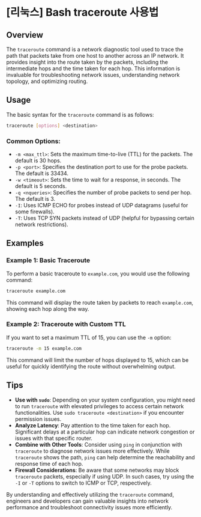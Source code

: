 # [리눅스] Bash traceroute 사용법

## Overview
The `traceroute` command is a network diagnostic tool used to trace the path that packets take from one host to another across an IP network. It provides insight into the route taken by the packets, including the intermediate hops and the time taken for each hop. This information is invaluable for troubleshooting network issues, understanding network topology, and optimizing routing.

## Usage
The basic syntax for the `traceroute` command is as follows:

```bash
traceroute [options] <destination>
```

### Common Options:
- `-m <max_ttl>`: Sets the maximum time-to-live (TTL) for the packets. The default is 30 hops.
- `-p <port>`: Specifies the destination port to use for the probe packets. The default is 33434.
- `-w <timeout>`: Sets the time to wait for a response, in seconds. The default is 5 seconds.
- `-q <nqueries>`: Specifies the number of probe packets to send per hop. The default is 3.
- `-I`: Uses ICMP ECHO for probes instead of UDP datagrams (useful for some firewalls).
- `-T`: Uses TCP SYN packets instead of UDP (helpful for bypassing certain network restrictions).

## Examples
### Example 1: Basic Traceroute
To perform a basic traceroute to `example.com`, you would use the following command:

```bash
traceroute example.com
```

This command will display the route taken by packets to reach `example.com`, showing each hop along the way.

### Example 2: Traceroute with Custom TTL
If you want to set a maximum TTL of 15, you can use the `-m` option:

```bash
traceroute -m 15 example.com
```

This command will limit the number of hops displayed to 15, which can be useful for quickly identifying the route without overwhelming output.

## Tips
- **Use with `sudo`**: Depending on your system configuration, you might need to run `traceroute` with elevated privileges to access certain network functionalities. Use `sudo traceroute <destination>` if you encounter permission issues.
- **Analyze Latency**: Pay attention to the time taken for each hop. Significant delays at a particular hop can indicate network congestion or issues with that specific router.
- **Combine with Other Tools**: Consider using `ping` in conjunction with `traceroute` to diagnose network issues more effectively. While `traceroute` shows the path, `ping` can help determine the reachability and response time of each hop.
- **Firewall Considerations**: Be aware that some networks may block `traceroute` packets, especially if using UDP. In such cases, try using the `-I` or `-T` options to switch to ICMP or TCP, respectively.

By understanding and effectively utilizing the `traceroute` command, engineers and developers can gain valuable insights into network performance and troubleshoot connectivity issues more efficiently.